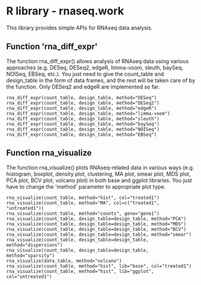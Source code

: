 # R library - rnaseq.work

This library provides simple APIs for RNAseq data analysis. 

## Function 'rna_diff_expr'

The function rna_diff_expr() allows analysis of RNAseq data using
various approaches (e.g. DESeq, DESeq2, edgeR, limma-voom, sleuth, baySeq,
NOISeq, EBSeq, etc.). You just need to give the 
count_table and design_table in the form of data frames, and the rest
will be taken care of by the function.  Only DESeq2 and edgeR are implemented
so far.

~~~~~~~~~~~~
rna_diff_expr(count_table, design_table, method="DESeq")
rna_diff_expr(count_table, design_table, method="DESeq2")
rna_diff_expr(count_table, design_table, method="edgeR")
rna_diff_expr(count_table, design_table, method="limma-voom")
rna_diff_expr(count_table, design_table, method="sleuth")
rna_diff_expr(count_table, design_table, method="baySeq")
rna_diff_expr(count_table, design_table, method="NOISeq")
rna_diff_expr(count_table, design_table, method="EBSeq")
~~~~~~~~~~~~


## Function rna_visualize

The function rna_visualize() plots RNAseq-related data in
various ways (e.g. histogram, boxplot, density plot, clustering,
MA plot, smear plot, MDS plot, PCA plot, BCV plot, volcano plot)
in both base and ggplot libraries. You just have to change
the 'method' parameter to appropriate plot type.

~~~~~~~~~~
rna_visualize(count_table, method="hist", col="treated1")
rna_visualize(count_table, method="MA", col=c("treated1", "untreated1"))
rna_visualize(count_table, method="counts", gene="gene1")
rna_visualize(count_table, design_table=design_table, method="PCA")
rna_visualize(count_table, design_table=design_table, method="MDS")
rna_visualize(count_table, design_table=design_table, method="BCV")
rna_visualize(count_table, design_table=design_table, method="smear")
rna_visualize(count_table, design_table=design_table, method="dispersions")
rna_visualize(count_table, design_table=design_table, method="sparsity")
rna_visualize(data_table, method="volcano")
rna_visualize(count_table, method="hist", lib="base", col="treated1")
rna_visualize(count_table, method="hist", lib="ggplot", col="untreated1")
~~~~~~~~~~


